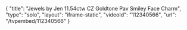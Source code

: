 {
    "title": "Jewels by Jen 11.54ctw CZ Goldtone Pav Smiley Face Charm",
    "type": "solo",
    "layout": "iframe-static",
    "videoId": "112340566",
    "url": "\/tvpembed\/112340566"
}
